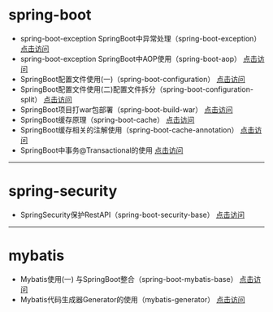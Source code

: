 # spring-boot
- spring-boot-exception SpringBoot中异常处理（spring-boot-exception） [点击访问](http://www.ohbee.cn/archives/388)
- spring-boot-exception SpringBoot中AOP使用（spring-boot-aop） [点击访问](http://www.ohbee.cn/archives/396)
- SpringBoot配置文件使用(一)（spring-boot-configuration） [点击访问](http://www.ohbee.cn/archives/161)
- SpringBoot配置文件使用(二)配置文件拆分（spring-boot-configuration-split）  [点击访问](http://www.ohbee.cn/archives/215)
- SpringBoot项目打war包部署（spring-boot-build-war）  [点击访问](http://www.ohbee.cn/archives/432)
- SpringBoot缓存原理（spring-boot-cache）  [点击访问](http://www.ohbee.cn/archives/543)
- SpringBoot缓存相关的注解使用（spring-boot-cache-annotation）  [点击访问](http://www.ohbee.cn/archives/618)
- SpringBoot中事务@Transactional的使用  [点击访问](http://www.ohbee.cn/archives/708)
--- 
# spring-security
- SpringSecurity保护RestAPI（spring-boot-security-base） [点击访问](http://www.ohbee.cn/archives/480)
---
# mybatis
- Mybatis使用(一) 与SpringBoot整合（spring-boot-mybatis-base） [点击访问](http://www.ohbee.cn/archives/154)
- Mybatis代码生成器Generator的使用（mybatis-generator） [点击访问](http://www.ohbee.cn/archives/451)
